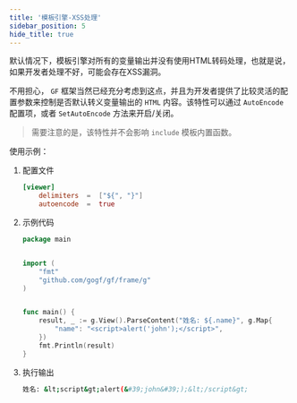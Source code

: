 ```yaml
---
title: '模板引擎-XSS处理'
sidebar_position: 5
hide_title: true
---
```


默认情况下，模板引擎对所有的变量输出并没有使用HTML转码处理，也就是说，如果开发者处理不好，可能会存在XSS漏洞。

不用担心， `GF` 框架当然已经充分考虑到这点，并且为开发者提供了比较灵活的配置参数来控制是否默认转义变量输出的 `HTML` 内容。该特性可以通过 `AutoEncode` 配置项，或者 `SetAutoEncode` 方法来开启/关闭。

> 需要注意的是，该特性并不会影响 `include` 模板内置函数。

使用示例：

1. 配置文件




   ```toml
   [viewer]
       delimiters  =  ["${", "}"]
       autoencode  =  true

   ```

2. 示例代码




   ```go
   package main


   import (
       "fmt"
       "github.com/gogf/gf/frame/g"
   )


   func main() {
       result, _ := g.View().ParseContent("姓名: ${.name}", g.Map{
           "name": "<script>alert('john');</script>",
       })
       fmt.Println(result)
   }

   ```

3. 执行输出




   ```bash
   姓名: &lt;script&gt;alert(&#39;john&#39;);&lt;/script&gt;

   ```